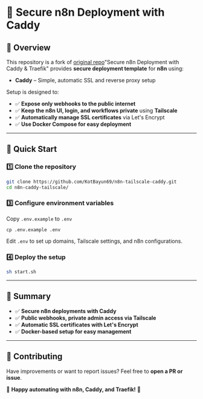 # 🚀 Secure n8n Deployment with Caddy

## 🌟 Overview  

This repository is a fork of [original repo](https://github.com/telepilotco/n8n-secure-deployment)"Secure n8n Deployment with Caddy & Traefik"  provides **secure deployment template** for **n8n** using:  
- **Caddy** – Simple, automatic SSL and reverse proxy setup  

Setup is designed to:  
- ✅ **Expose only webhooks to the public internet**  
- ✅ **Keep the n8n UI, login, and workflows private** using **Tailscale**  
- ✅ **Automatically manage SSL certificates** via Let's Encrypt  
- ✅ **Use Docker Compose for easy deployment**  

---

## 🚀 Quick Start  

### 1️⃣ Clone the repository  

```sh
git clone https://github.com/KotBayun69/n8n-tailscale-caddy.git
cd n8n-caddy-tailscale/
```

### 3️⃣ Configure environment variables

Copy `.env.example` to `.env`
```
cp .env.example .env
```
Edit `.env` to set up domains, Tailscale settings, and n8n configurations.

### 4️⃣ Deploy the setup  

```sh
sh start.sh
```

---

## 📌 Summary  

- ✅ **Secure n8n deployments with Caddy**  
- ✅ **Public webhooks, private admin access via Tailscale**  
- ✅ **Automatic SSL certificates with Let's Encrypt**  
- ✅ **Docker-based setup for easy management**  

---

## 🤝 Contributing  

Have improvements or want to report issues? Feel free to **open a PR or issue**.  

🔗 **Happy automating with n8n, Caddy, and Traefik!** 🚀



